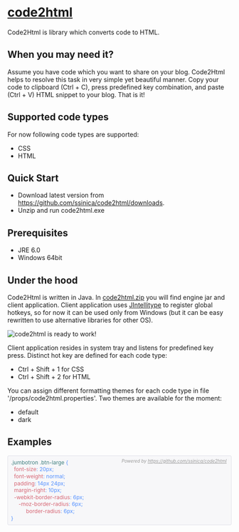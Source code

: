 [code2html](http://ssinica.github.com/code2html/)
=========== 

Code2Html is library which converts code to HTML.

When you may need it?
---------------------

Assume you have code which you want to share on your blog. Code2Html helps
to resolve this task in very simple yet beautiful manner. Copy your code to
clipboard (Ctrl + C), press predefined key combination, and paste (Ctrl + V)
HTML snippet to your blog. That is it!

Supported code types
--------------------

For now following code types are supported:

* CSS
* HTML

Quick Start
-----------

* Download latest version from https://github.com/ssinica/code2html/downloads.
* Unzip and run code2html.exe

Prerequisites
-------------

* JRE 6.0
* Windows 64bit

Under the hood
--------------

Code2Html is written in Java. In [code2html.zip](https://github.com/ssinica/code2html/downloads) you will find engine jar
and client application. Client application uses [JIntellitype](http://melloware.com/products/jintellitype/index.html) to 
register global hotkeys, so for now it can be used only from Windows (but it can be easy rewritten to use alternative libraries
for other OS).

![code2html is ready to work!](https://github.com/downloads/ssinica/code2html/code2html.png)

Client application resides in system tray and listens for predefined key press. Distinct hot key are defined for each code type:
* Ctrl + Shift + 1  for  CSS
* Ctrl + Shift + 2  for  HTML
               
You can assign different formatting themes for each code type in file '/props/code2html.properties'. Two themes are available for the moment:

* default
* dark

Examples
--------


<div>
<div style='font-size:12px;line-height:1.3;padding:7px;border:1px solid #E1E1E8;-moz-border-radius: 3px;-webkit-border-radius: 3px;border-radius: 3px;position:relative;background-color: #F7F7F9;'>
<div style='font-size:10px;color:#999;font-style:italic;position:absolute;top:5px;right:10px;'><span>Powered by</span>&nbsp;<a style='color:#999;' href='https://github.com/ssinica/code2html'>https://github.com/ssinica/code2html</a></div><span style='color:#3F7F7F;'>.jumbotron</span>&nbsp;<span style='color:#3F7F7F;'>.btn-large</span>&nbsp;<span style='color:#5490FF;'>{</span><br>&nbsp;&nbsp;<span style='color:#D66674;'>font-size</span><span style='color:#5490FF;'>:</span>&nbsp;<span style='color:#5490FF;'>20px</span><span style='color:#5490FF;'>;</span><br>&nbsp;&nbsp;<span style='color:#D66674;'>font-weight</span><span style='color:#5490FF;'>:</span>&nbsp;<span style='color:#5490FF;'>normal</span><span style='color:#5490FF;'>;</span><br>&nbsp;&nbsp;<span style='color:#D66674;'>padding</span><span style='color:#5490FF;'>:</span>&nbsp;<span style='color:#5490FF;'>14px</span>&nbsp;<span style='color:#5490FF;'>24px</span><span style='color:#5490FF;'>;</span><br>&nbsp;&nbsp;<span style='color:#D66674;'>margin-right</span><span style='color:#5490FF;'>:</span>&nbsp;<span style='color:#5490FF;'>10px</span><span style='color:#5490FF;'>;</span><br>&nbsp;&nbsp;<span style='color:#D66674;'>-webkit-border-radius</span><span style='color:#5490FF;'>:</span>&nbsp;<span style='color:#5490FF;'>6px</span><span style='color:#5490FF;'>;</span><br>&nbsp;&nbsp;&nbsp;&nbsp;&nbsp;<span style='color:#D66674;'>-moz-border-radius</span><span style='color:#5490FF;'>:</span>&nbsp;<span style='color:#5490FF;'>6px</span><span style='color:#5490FF;'>;</span><br>&nbsp;&nbsp;&nbsp;&nbsp;&nbsp;&nbsp;&nbsp;&nbsp;&nbsp;&nbsp;<span style='color:#D66674;'>border-radius</span><span style='color:#5490FF;'>:</span>&nbsp;<span style='color:#5490FF;'>6px</span><span style='color:#5490FF;'>;</span><br><span style='color:#5490FF;'>}</span><br>
</div>
</div>






